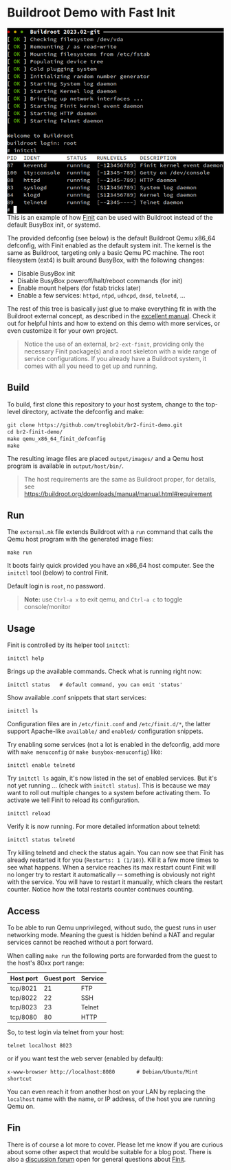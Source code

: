 Buildroot Demo with Fast Init
=============================

<img align="right" src="screenshot.png" alt="Finit starting up Buildroot">

This is an example of how [Finit][1] can be used with Buildroot instead
of the default BusyBox init, or systemd.

The provided defconfig (see below) is the default Buildroot Qemu x86_64
defconfig, with Finit enabled as the default system init.  The kernel is
the same as Buildroot, targeting only a basic Qemu PC machine.  The root
filesystem (ext4) is built around BusyBox, with the following changes:

 - Disable BusyBox init
 - Disable BusyBox poweroff/halt/reboot commands (for init)
 - Enable mount helpers (for fstab tricks later)
 - Enable a few services: `httpd`, `ntpd`, `udhcpd`, `dnsd`, `telnetd`, ...

The rest of this tree is basically just glue to make everything fit in
with the Buildroot external concept, as described in the [excellent
manual][2].  Check it out for helpful hints and how to extend on this
demo with more services, or even customize it for your own project.

> Notice the use of an external, `br2-ext-finit`, providing only the
> necessary Finit package(s) and a root skeleton with a wide range of
> service configurations.  If you already have a Buildroot system, it
> comes with all you need to get up and running.


Build
-----

To build, first clone this repository to your host system, change to
the top-level directory, activate the defconfig and make:

    git clone https://github.com/troglobit/br2-finit-demo.git
    cd br2-finit-demo/
    make qemu_x86_64_finit_defconfig
    make

The resulting image files are placed `output/images/` and a Qemu host
program is available in `output/host/bin/`.

> The host requirements are the same as Buildroot proper, for details,
> see <https://buildroot.org/downloads/manual/manual.html#requirement>


Run
---

The `external.mk` file extends Buildroot with a `run` command that calls
the Qemu host program with the generated image files:

    make run

It boots fairly quick provided you have an x86_64 host computer.  See
the `initctl` tool (below) to control Finit.

Default login is `root`, no password.

> **Note:** use `Ctrl-a x` to exit qemu, and `Ctrl-a c` to toggle console/monitor


Usage
-----

Finit is controlled by its helper tool `initctl`:

    initctl help

Brings up the available commands.  Check what is running right now:

    initctl status   # default command, you can omit 'status'

Show available .conf snippets that start services:

    initctl ls

Configuration files are in `/etc/finit.conf` and `/etc/finit.d/*`, the
latter support Apache-like `available/` and `enabled/` configuration
snippets.

Try enabling some services (not a lot is enabled in the defconfig, add
more with `make menuconfig` or `make busybox-menuconfig`) like:

    initctl enable telnetd

Try `initctl ls` again, it's now listed in the set of enabled services.
But it's not yet running ... (check with `initctl status`).  This is
because we may want to roll out multiple changes to a system before
activating them.  To activate we tell Finit to reload its configuration.

    initctl reload

Verify it is now running.  For more detailed information about telnetd:

    initctl status telnetd

Try killing telnetd and check the status again.  You can now see that
Finit has already restarted it for you (`Restarts: 1 (1/10)`).  Kill it
a few more times to see what happens.  When a service reaches its max
restart count Finit will no longer try to restart it automatically --
something is obviously not right with the service.  You will have to
restart it manually, which clears the restart counter.  Notice how the
total restarts counter continues counting.


Access
------

To be able to run Qemu unprivileged, without sudo, the guest runs in
user networking mode.  Meaning the guest is hidden behind a NAT and
regular services cannot be reached without a port forward.

When calling `make run` the following ports are forwarded from the guest
to the host's 80xx port range:

| **Host port** | **Guest port** | **Service** |
|---------------|----------------|-------------|
| tcp/8021      | 21             | FTP         |
| tcp/8022      | 22             | SSH         |
| tcp/8023      | 23             | Telnet      |
| tcp/8080      | 80             | HTTP        |

So, to test login via telnet from your host:

    telnet localhost 8023

or if you want test the web server (enabled by default):

    x-www-browser http://localhost:8080       # Debian/Ubuntu/Mint shortcut

You can even reach it from another host on your LAN by replacing the
`localhost` name with the name, or IP address, of the host you are
running Qemu on.


Fin
---

There is of course a lot more to cover.  Please let me know if you are
curious about some other aspect that would be suitable for a blog post.
There is also a [discussion forum][2] open for general questions about
[Finit][1].

[1]: https://github.com/troglobit/finit#introduction
[2]: https://buildroot.org/downloads/manual/manual.html
[3]: https://github.com/troglobit/finit/discussions
